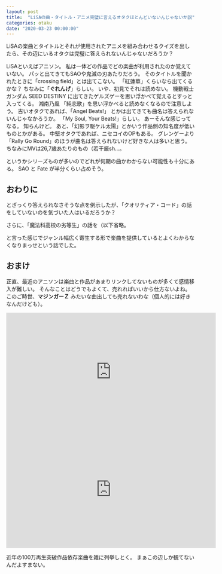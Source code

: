 ```yaml
---
layout: post
title:  "LiSAの曲・タイトル・アニメ完璧に言えるオタクほとんどいないんじゃないか説"
categories: otaku
date: "2020-03-23 00:00:00"
---
```


LiSAの楽曲とタイトルとそれが使用されたアニメを組み合わせるクイズを出したら、その辺にいるオタクは完璧に答えられないんじゃないだろうか？

LiSAといえばアニソン。
私は一体どの作品でどの楽曲が利用されたのか覚えていない。
パッと出てきてもSAOや鬼滅の刃あたりだろう。
そのタイトルを聞かれたときに「crossing field」とは出てこない。
「紅蓮華」くらいなら出てくるかな？
ちなみに「**ぐれんげ**」らしい。
いや、初見でそれは読めない。
機動戦士ガンダム SEED DESTINY に出てきたゲルズゲーを思い浮かべて覚えるとすっと入ってくる。
湘南乃風 「純恋歌」を思い浮かべると読めなくなるので注意しよう。
古いオタクであれば、「Angel Beats!」 とかは出てきても曲名は答えられないんじゃなかろうか。
「My Soul, Your Beats!」らしい。
あーそんな感じってなる。
知らんけど。
あと、「幻影ヲ駆ケル太陽」とかいう作品側の知名度が低いものとかがある。
中堅オタクであれば、ニセコイのOPもある。
グレンゲーより「Rally Go Round」のほうが曲名は答えられないけど好きな人は多いと思う。
ちなみにMVは26,7歳あたりのもの（若干厳sh...。

というかシリーズものが多いのでどれが何期の曲かわからない可能性も十分にある。
SAO と Fate が半分くらい占めそう。

## おわりに

とざっくり答えられなさそうな点を例示したが、「クオリティア・コード」の話をしていないのを気づいた人はいるだろうか？

さらに、「魔法科高校の劣等生」の話を（以下省略。

と言った感じでジャンル幅広く寄生する形で楽曲を提供しているとよくわからなくなりまっせという話でした。

## おまけ

正直、最近のアニソンは楽曲と作品があまりリンクしてないものが多くて感情移入が難しい。
そんなことはどうでもよくて、売れればいいから仕方ないよね。
このご時世、**マジンガーＺ** みたいな曲出しても売れないわな（個人的には好きなんだけども）。

<div class="google">
<iframe width="560" height="315" src="https://www.youtube.com/embed/F3iaZO0RV1c" frameborder="0" allow="accelerometer; autoplay; encrypted-media; gyroscope; picture-in-picture" allowfullscreen></iframe>
<iframe width="560" height="315" src="https://www.youtube.com/embed/Ywq4XR0G4Qk" frameborder="0" allow="accelerometer; autoplay; encrypted-media; gyroscope; picture-in-picture" allowfullscreen></iframe>
</div>

近年の100万再生突破作品依存楽曲を雑に列挙しとく。
まぁこの辺しか観てないんだよすまない。

